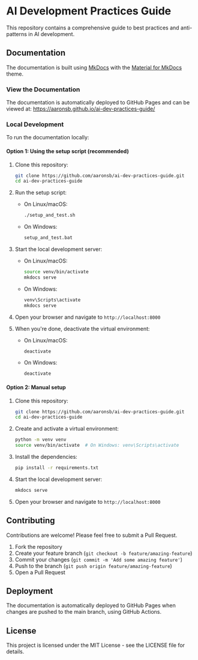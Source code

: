# AI Development Practices Guide

This repository contains a comprehensive guide to best practices and anti-patterns in AI development.

## Documentation

The documentation is built using [MkDocs](https://www.mkdocs.org/) with the [Material for MkDocs](https://squidfunk.github.io/mkdocs-material/) theme.

### View the Documentation

The documentation is automatically deployed to GitHub Pages and can be viewed at:
https://aaronsb.github.io/ai-dev-practices-guide/

### Local Development

To run the documentation locally:

#### Option 1: Using the setup script (recommended)

1. Clone this repository:
   ```bash
   git clone https://github.com/aaronsb/ai-dev-practices-guide.git
   cd ai-dev-practices-guide
   ```

2. Run the setup script:
   - On Linux/macOS:
     ```bash
     ./setup_and_test.sh
     ```
   - On Windows:
     ```bash
     setup_and_test.bat
     ```

3. Start the local development server:
   - On Linux/macOS:
     ```bash
     source venv/bin/activate
     mkdocs serve
     ```
   - On Windows:
     ```bash
     venv\Scripts\activate
     mkdocs serve
     ```

4. Open your browser and navigate to `http://localhost:8000`

5. When you're done, deactivate the virtual environment:
   - On Linux/macOS:
     ```bash
     deactivate
     ```
   - On Windows:
     ```bash
     deactivate
     ```

#### Option 2: Manual setup

1. Clone this repository:
   ```bash
   git clone https://github.com/aaronsb/ai-dev-practices-guide.git
   cd ai-dev-practices-guide
   ```

2. Create and activate a virtual environment:
   ```bash
   python -m venv venv
   source venv/bin/activate  # On Windows: venv\Scripts\activate
   ```

3. Install the dependencies:
   ```bash
   pip install -r requirements.txt
   ```

4. Start the local development server:
   ```bash
   mkdocs serve
   ```

5. Open your browser and navigate to `http://localhost:8000`

## Contributing

Contributions are welcome! Please feel free to submit a Pull Request.

1. Fork the repository
2. Create your feature branch (`git checkout -b feature/amazing-feature`)
3. Commit your changes (`git commit -m 'Add some amazing feature'`)
4. Push to the branch (`git push origin feature/amazing-feature`)
5. Open a Pull Request

## Deployment

The documentation is automatically deployed to GitHub Pages when changes are pushed to the main branch, using GitHub Actions.

## License

This project is licensed under the MIT License - see the LICENSE file for details.
